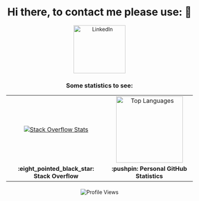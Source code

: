 <div align="center">    
  <h1>Hi there, to contact me please use:  👋</h1> 
</div>

<div align="center">    
  <a href="https://www.linkedin.com/in/rafael4512" alt="linkedin" target="_blank">
    <img width="140px" height="130px"  src="https://upload.wikimedia.org/wikipedia/commons/1/19/LinkedIn_logo.svg" alt="LinkedIn">
  </a>
</div> 

<div align="center">    
  <h3>Some statistics to see:</h3>
</div>
<table align="center">
  <tr>
    <!-- Stack Overflow Statistics -->
    <td align="center">
      <a href="https://stackoverflow.com/users/15498342/rafael-louren%c3%a7o">
        <img src="https://github-readme-stackoverflow.vercel.app/?userID=15498342&theme=dark" alt="Stack Overflow Stats">
      </a>
      <br />
    </td>
    <!-- GitHub Statistics -->
    <td align="center">
      <a href="https://github.com/rafael4512">
        <img height="180em" src="https://github-readme-stats-eight-theta.vercel.app/api/top-langs/?username=rafael4512&layout=compact&langs_count=8&theme=tokyonight&include_all_commits=true&count_private=true" alt="Top Languages">
      </a>
    </td>
  </tr>
  <tr>
    <!-- Stack Overflow Description -->
    <td align="center">
        <strong>:eight_pointed_black_star: Stack Overflow</strong>
    </td>
    <!-- GitHub Description -->
    <td align="center">
      <strong>:pushpin: Personal GitHub Statistics</strong>
    </td>
  </tr>
</table>

<!-- Profile Views -->
<div align="center" style="margin-top: 20px;">
  <img src="https://komarev.com/ghpvc/?username=rafael4512&color=yellowgreen" alt="Profile Views">
</div>

